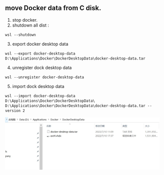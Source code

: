 ## move Docker data from C disk.
1. stop docker.
2. shutdown all dist : 
```
wsl --shutdown
```
3. export docker desktop data
```
wsl --export docker-desktop-data D:\Applications\Docker\DockerDesktopData\docker-desktop-data.tar
```

4. unregister dock desktop data
```
wsl --unregister docker-desktop-data
```
5. import dock desktop data
```
wsl --import docker-desktop-data D:\Applications\Docker\DockerDesktopData\ D:\Applications\Docker\DockerDesktopData\docker-desktop-data.tar --version 2
```
![new_datapath](../Images/migrate_datapath.jpg)